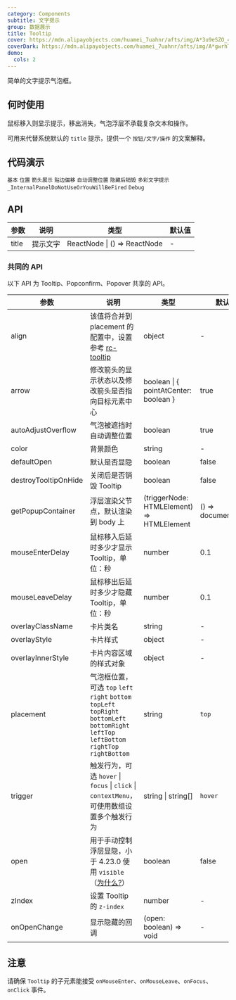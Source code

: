 ```yaml
---
category: Components
subtitle: 文字提示
group: 数据展示
title: Tooltip
cover: https://mdn.alipayobjects.com/huamei_7uahnr/afts/img/A*3u9eSZO_4c0AAAAAAAAAAAAADrJ8AQ/original
coverDark: https://mdn.alipayobjects.com/huamei_7uahnr/afts/img/A*gwrhTozoTC4AAAAAAAAAAAAADrJ8AQ/original
demo:
  cols: 2
---
```


简单的文字提示气泡框。

## 何时使用

鼠标移入则显示提示，移出消失，气泡浮层不承载复杂文本和操作。

可用来代替系统默认的 `title` 提示，提供一个 `按钮/文字/操作` 的文案解释。

## 代码演示

<!-- prettier-ignore -->
<code src="./demo/basic.tsx">基本</code>
<code src="./demo/placement.tsx">位置</code>
<code src="./demo/arrow.tsx">箭头展示</code>
<code src="./demo/shift.tsx" iframe="200">贴边偏移</code>
<code src="./demo/auto-adjust-overflow.tsx" debug>自动调整位置</code>
<code src="./demo/destroy-tooltip-on-hide.tsx" debug>隐藏后销毁</code>
<code src="./demo/colorful.tsx">多彩文字提示</code>
<code src="./demo/render-panel.tsx" debug>_InternalPanelDoNotUseOrYouWillBeFired</code>
<code src="./demo/debug.tsx" debug>Debug</code>

## API

| 参数  | 说明     | 类型                         | 默认值 |
| ----- | -------- | ---------------------------- | ------ |
| title | 提示文字 | ReactNode \| () => ReactNode | -      |

### 共同的 API

以下 API 为 Tooltip、Popconfirm、Popover 共享的 API。

| 参数 | 说明 | 类型 | 默认值 | 版本 |
| --- | --- | --- | --- | --- |
| align | 该值将合并到 placement 的配置中，设置参考 [rc-tooltip](https://github.com/react-component/tooltip) | object | - |  |
| arrow | 修改箭头的显示状态以及修改箭头是否指向目标元素中心 | boolean \| { pointAtCenter: boolean } | true | 5.2.0 |
| autoAdjustOverflow | 气泡被遮挡时自动调整位置 | boolean | true |  |
| color | 背景颜色 | string | - | 4.3.0 |
| defaultOpen | 默认是否显隐 | boolean | false | 4.23.0 |
| destroyTooltipOnHide | 关闭后是否销毁 Tooltip | boolean | false |  |
| getPopupContainer | 浮层渲染父节点，默认渲染到 body 上 | (triggerNode: HTMLElement) => HTMLElement | () => document.body |  |
| mouseEnterDelay | 鼠标移入后延时多少才显示 Tooltip，单位：秒 | number | 0.1 |  |
| mouseLeaveDelay | 鼠标移出后延时多少才隐藏 Tooltip，单位：秒 | number | 0.1 |  |
| overlayClassName | 卡片类名 | string | - |  |
| overlayStyle | 卡片样式 | object | - |  |
| overlayInnerStyle | 卡片内容区域的样式对象 | object | - |  |
| placement | 气泡框位置，可选 `top` `left` `right` `bottom` `topLeft` `topRight` `bottomLeft` `bottomRight` `leftTop` `leftBottom` `rightTop` `rightBottom` | string | `top` |  |
| trigger | 触发行为，可选 `hover` \| `focus` \| `click` \| `contextMenu`，可使用数组设置多个触发行为 | string \| string\[] | `hover` |  |
| open | 用于手动控制浮层显隐，小于 4.23.0 使用 `visible`（[为什么?](/docs/react/faq#弹层类组件为什么要统一至-open-属性)） | boolean | false | 4.23.0 |
| zIndex | 设置 Tooltip 的 `z-index` | number | - |  |
| onOpenChange | 显示隐藏的回调 | (open: boolean) => void | - | 4.23.0 |

## 注意

请确保 `Tooltip` 的子元素能接受 `onMouseEnter`、`onMouseLeave`、`onFocus`、`onClick` 事件。
